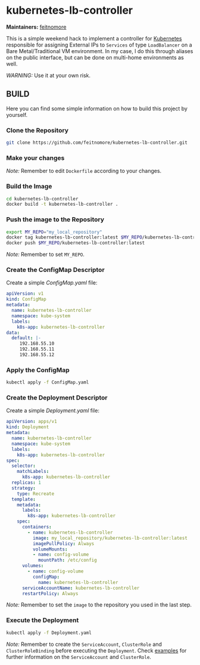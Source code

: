 # kubernetes-lb-controller


**Maintainers:** [feitnomore](https://github.com/feitnomore/)

This is a simple weekend hack to implement a controller for [Kubernetes](https://kubernetes.io) responsible for assigning External IPs to `Services` of type `LoadBalancer` on a Bare Metal/Traditional VM environment.
In my case, I do this through aliases on the public interface, but can be done on multi-home environments as well.

*WARNING:* Use it at your own risk.

## BUILD

Here you can find some simple information on how to build this project by yourself.

### Clone the Repository
```sh
git clone https://github.com/feitnomore/kubernetes-lb-controller.git
```

### Make your changes

*Note:* Remember to edit `Dockerfile` according to your changes. 

### Build the Image
```sh
cd kubernetes-lb-controller
docker build -t kubernetes-lb-controller .
```

### Push the image to the Repository
```sh
export MY_REPO="my_local_repository"
docker tag kubernetes-lb-controller:latest $MY_REPO/kubernetes-lb-controller:latest
docker push $MY_REPO/kubernetes-lb-controller:latest
```
*Note:* Remember to set `MY_REPO`.  

### Create the ConfigMap Descriptor
Create a simple *ConfigMap.yaml* file:
```yaml
apiVersion: v1
kind: ConfigMap
metadata:
  name: kubernetes-lb-controller 
  namespace: kube-system
  labels:
    k8s-app: kubernetes-lb-controller
data:
  default: |-
     192.168.55.10
     192.168.55.11
     192.168.55.12
```

### Apply the ConfigMap
```sh
kubectl apply -f ConfigMap.yaml
```


### Create the Deployment Descriptor
Create a simple *Deployment.yaml* file:  
```yaml
apiVersion: apps/v1
kind: Deployment
metadata:
  name: kubernetes-lb-controller
  namespace: kube-system
  labels:
    k8s-app: kubernetes-lb-controller
spec:
  selector:
    matchLabels:
      k8s-app: kubernetes-lb-controller
  replicas: 1
  strategy:
    type: Recreate
  template:
    metadata:
      labels:
        k8s-app: kubernetes-lb-controller
    spec:
      containers:
        - name: kubernetes-lb-controller
          image: my_local_repository/kubernetes-lb-controller:latest
          imagePullPolicy: Always
          volumeMounts:
          - name: config-volume
            mountPath: /etc/config
      volumes:
        - name: config-volume
          configMap:
            name: kubernetes-lb-controller
      serviceAccountName: kubernetes-lb-controller
      restartPolicy: Always
```
*Note:* Remember to set the `image` to the repository you used in the last step.   

### Execute the Deployment
```sh
kubectl apply -f Deployment.yaml
```

*Note:* Remember to create the `ServiceAccount`, `ClusterRole` and `ClusterRoleBinding` before executing the `Deployment`. Check [examples](https://github.com/feitnomore/kubernetes-lb-controller/tree/master/examples) for further information on the `ServiceAccount` and `ClusterRole`.
